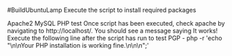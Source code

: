 #BuildUbuntuLamp
Execute the script to install required packages

Apache2 
MySQL 
PHP 
test
Once script has been executed, check apache by navigating to http://localhost/. You should see a message saying It works!
Execute the following line after the script has run to test PGP - php -r 'echo "\n\nYour PHP installation is working fine.\n\n\n";'
